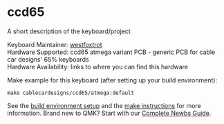 # ccd65

A short description of the keyboard/project

Keyboard Maintainer: [westfoxtrot](https://github.com/westfoxtrot)  
Hardware Supported: ccd65 atmega variant PCB - generic PCB for cable car designs' 65% keyboards  
Hardware Availability: links to where you can find this hardware

Make example for this keyboard (after setting up your build environment):

    make cablecardesigns/ccd65/atmega:default

See the [build environment setup](https://docs.qmk.fm/#/getting_started_build_tools) and the [make instructions](https://docs.qmk.fm/#/getting_started_make_guide) for more information. Brand new to QMK? Start with our [Complete Newbs Guide](https://docs.qmk.fm/#/newbs).
